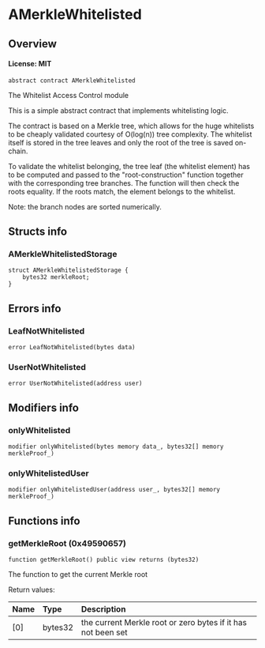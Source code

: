 # AMerkleWhitelisted

## Overview

#### License: MIT

```solidity
abstract contract AMerkleWhitelisted
```

The Whitelist Access Control module

This is a simple abstract contract that implements whitelisting logic.

The contract is based on a Merkle tree, which allows for the huge whitelists to be cheaply validated courtesy of
O(log(n)) tree complexity. The whitelist itself is stored in the tree leaves and only the root of the tree is saved on-chain.

To validate the whitelist belonging, the tree leaf (the whitelist element) has to be computed and passed to the
"root-construction" function together with the corresponding tree branches. The function will then check the
roots equality. If the roots match, the element belongs to the whitelist.

Note: the branch nodes are sorted numerically.
## Structs info

### AMerkleWhitelistedStorage

```solidity
struct AMerkleWhitelistedStorage {
	bytes32 merkleRoot;
}
```


## Errors info

### LeafNotWhitelisted

```solidity
error LeafNotWhitelisted(bytes data)
```


### UserNotWhitelisted

```solidity
error UserNotWhitelisted(address user)
```


## Modifiers info

### onlyWhitelisted

```solidity
modifier onlyWhitelisted(bytes memory data_, bytes32[] memory merkleProof_)
```


### onlyWhitelistedUser

```solidity
modifier onlyWhitelistedUser(address user_, bytes32[] memory merkleProof_)
```


## Functions info

### getMerkleRoot (0x49590657)

```solidity
function getMerkleRoot() public view returns (bytes32)
```

The function to get the current Merkle root


Return values:

| Name | Type    | Description                                                  |
| :--- | :------ | :----------------------------------------------------------- |
| [0]  | bytes32 | the current Merkle root or zero bytes if it has not been set |
